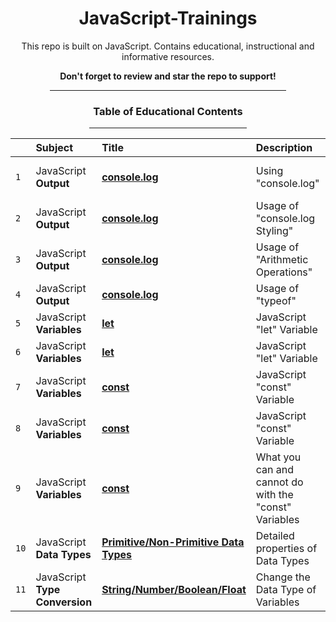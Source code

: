 <div align="center">

<h1>JavaScript-Trainings</h1>

<p>This repo is built on JavaScript. Contains educational, instructional and informative resources.</p>

**<p>Don't forget to review and star the repo to support!</p>**

<div align="center"><hr width="75%"></div>

<h3>Table of Educational Contents</h3>

</div>

<div align="center"><hr width="50%"></div>

|      | Subject                        | Title                                                                                                                        | Description                                           | Additional/Extra                        |
| :--- | :----------------------------- | :--------------------------------------------------------------------------------------------------------------------------- | :---------------------------------------------------- | :-------------------------------------- |
| `1`  | JavaScript **Output**          | **[console.log](https://github.com/emr3rden/JavaScript-Trainings/tree/main/JavaScript-Trainings/1)**                         | Using "console.log"                                   | w/ Variables + Template Literals        |
| `2`  | JavaScript **Output**          | **[console.log](https://github.com/emr3rden/JavaScript-Trainings/tree/main/JavaScript-Trainings/2)**                         | Usage of "console.log Styling"                        | w/ Variables + Template Literals        |
| `3`  | JavaScript **Output**          | **[console.log](https://github.com/emr3rden/JavaScript-Trainings/tree/main/JavaScript-Trainings/3)**                         | Usage of "Arithmetic Operations"                      | w/ Variables + Concatenation Operations |
| `4`  | JavaScript **Output**          | **[console.log](https://github.com/emr3rden/JavaScript-Trainings/tree/main/JavaScript-Trainings/4)**                         | Usage of "typeof"                                     | w/ Variables                            |
| `5`  | JavaScript **Variables**       | **[let](https://github.com/emr3rden/JavaScript-Trainings/tree/main/JavaScript-Trainings/5)**                                 | JavaScript "let" Variable                             |                                         |
| `6`  | JavaScript **Variables**       | **[let](https://github.com/emr3rden/JavaScript-Trainings/tree/main/JavaScript-Trainings/6)**                                 | JavaScript "let" Variable                             | Hoisting, Block Scope                   |
| `7`  | JavaScript **Variables**       | **[const](https://github.com/emr3rden/JavaScript-Trainings/tree/main/JavaScript-Trainings/7)**                               | JavaScript "const" Variable                           |                                         |
| `8`  | JavaScript **Variables**       | **[const](https://github.com/emr3rden/JavaScript-Trainings/tree/main/JavaScript-Trainings/8)**                               | JavaScript "const" Variable                           | Hoisting, Block Scope                   |
| `9`  | JavaScript **Variables**       | **[const](https://github.com/emr3rden/JavaScript-Trainings/tree/main/JavaScript-Trainings/9)**                               | What you can and cannot do with the "const" Variables |                                         |
| `10` | JavaScript **Data Types**      | **[Primitive/Non-Primitive Data Types](https://github.com/emr3rden/JavaScript-Trainings/tree/main/JavaScript-Trainings/10)** | Detailed properties of Data Types                     |                                         |
| `11` | JavaScript **Type Conversion** | **[String/Number/Boolean/Float](https://github.com/emr3rden/JavaScript-Trainings/tree/main/JavaScript-Trainings/11)**        | Change the Data Type of Variables                     |                                         |
